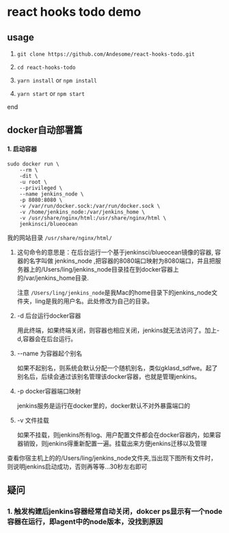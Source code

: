 # react hooks todo demo

## usage

1. `git clone https://github.com/Andesome/react-hooks-todo.git`

2. `cd react-hooks-todo`

3. `yarn install` or `npm install`

4. `yarn start` or `npm start`

end


## docker自动部署篇
#### 1. 启动容器
```
sudo docker run \
    --rm \
    -dit \
    -u root \
    --privileged \
    --name jenkins_node \
    -p 8080:8080 \
    -v /var/run/docker.sock:/var/run/docker.sock \
    -v /home/jenkins_node:/var/jenkins_home \
    -v /usr/share/nginx/html:/usr/share/nginx/html \
    jenkinsci/blueocean
```

我的网站目录
`/usr/share/nginx/html/`

1. 这句命令的意思是：在后台运行一个基于jenkinsci/blueocean镜像的容器, 容器的名字叫做 jenkins_node ,把容器的8080端口映射为8080端口，并且把服务器上的/Users/ling/jenkins_node目录挂在到docker容器上的/var/jenkins_home目录.

    注意 `/Users/ling/jenkins_node`是我Mac的home目录下的jenkins_node文件夹，ling是我的用户名。此处修改为自己的目录。

2. -d 后台运行docker容器

    用此终端，如果终端关闭，则容器也相应关闭，jenkins就无法访问了。加上-d,容器会在后台运行。

3. --name 为容器起个别名

    如果不起别名，则系统会默认分配一个随机别名，类似gklasd_sdfwe。起了别名后，后续会通过该别名管理该docker容器，也就是管理jenkins。

4. -p docker容器端口映射

    jenkins服务是运行在docker里的，docker默认不对外暴露端口的

5. -v 文件挂载

    如果不挂载，则jenkins所有log、用户配置文件都会在docker容器内，如果容器销毁，则jenkins得重新配置一遍。挂载出来方便jenkins迁移以及管理

查看你宿主机上的的/Users/ling/jenkins_node文件夹,当出现下图所有文件时，则说明jenkins启动成功，否则再等等...30秒左右即可

## 疑问

### 1. 触发构建后jenkins容器经常自动关闭，dokcer ps显示有一个node容器在运行，即agent中的node版本，没找到原因